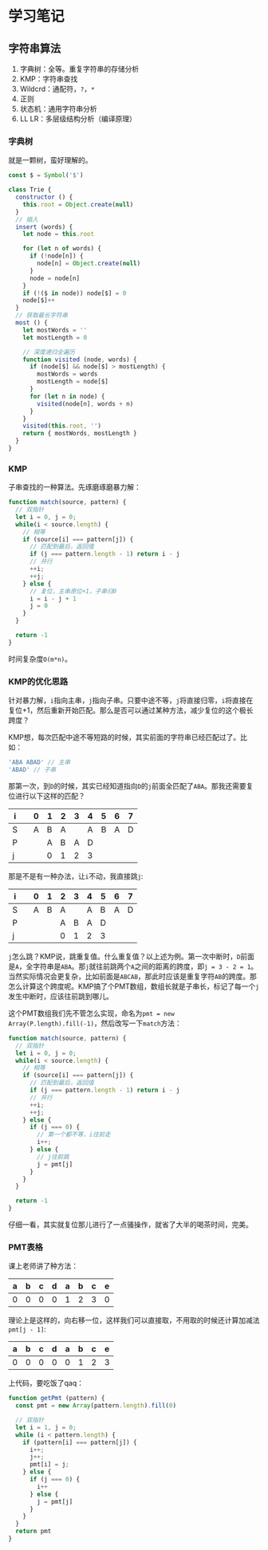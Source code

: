 # 学习笔记

## 字符串算法

1. 字典树：全等。重复字符串的存储分析
2. KMP：字符串查找
3. Wildcrd：通配符，`?`，`*`
4. 正则
5. 状态机：通用字符串分析
6. LL LR：多层级结构分析（编译原理）

### 字典树

就是一颗树，蛮好理解的。

``` js
const $ = Symbol('$')

class Trie {
  constructor () {
    this.root = Object.create(null)
  }
  // 插入
  insert (words) {
    let node = this.root

    for (let n of words) {
      if (!node[n]) {
        node[n] = Object.create(null)
      }
      node = node[n]
    }
    if (!($ in node)) node[$] = 0
    node[$]++
  }
  // 获取最长字符串
  most () {
    let mostWords = ''
    let mostLength = 0

    // 深度递归全遍历
    function visited (node, words) {
      if (node[$] && node[$] > mostLength) {
        mostWords = words
        mostLength = node[$]
      }
      for (let n in node) {
        visited(node[n], words + n)
      }
    }
    visited(this.root, '')
    return { mostWords, mostLength }
  }
}
```

### KMP

子串查找的一种算法。先琢磨琢磨暴力解：

``` js
function match(source, pattern) {
  // 双指针
  let i = 0, j = 0;
  while(i < source.length) {
    // 相等
    if (source[i] === pattern[j]) {
      // 匹配到最后，返回值
      if (j === pattern.length - 1) return i - j
      // 并行
      ++i;
      ++j;
    } else {
      // 复位，主串原位+1，子串归0
      i = i - j + 1
      j = 0
    }
  }

  return -1
}
```

时间复杂度`O(m*n)`。


### KMP的优化思路

针对暴力解，`i`指向主串，`j`指向子串。只要中途不等，`j`将直接归零，`i`将直接在复位+1，然后重新开始匹配。那么是否可以通过某种方法，减少复位的这个极长跨度？

KMP想，每次匹配中途不等短路的时候，其实前面的字符串已经匹配过了。比如：

``` js
'ABA ABAD' // 主串
'ABAD' // 子串
```

那第一次，到`D`的时候，其实已经知道指向`D`的`j`前面全匹配了`ABA`。那我还需要复位进行以下这样的匹配？

| i |   | 0 | 1 | 2 | 3 | 4 | 5 | 6 | 7 |
| - | - | - | - | - | - | - | - | - | - |
| S |   | A | B | A |   | A | B | A | D |
| P |   |   | A | B | A | D |   |   |   |
| j |   |   | 0 | 1 | 2 | 3 |   |   |   |

那是不是有一种办法，让`i`不动，我直接跳`j`:

| i |   | 0 | 1 | 2 | 3 | 4 | 5 | 6 | 7 |
| - | - | - | - | - | - | - | - | - | - |
| S |   | A | B | A |   | A | B | A | D |
| P |   |   |   | A | B | A | D |   |   |
| j |   |   |   | 0 | 1 | 2 | 3 |   |   |

`j`怎么跳？KMP说，跳重复值。什么重复值？以上述为例。第一次中断时，`D`前面是`A`，全字符串是`ABA`。那`j`就往前跳两个`A`之间的距离的跨度，即`j = 3 - 2 = 1`。当然实际情况会更复杂，比如前面是`ABCAB`，那此时应该是重复字符`AB`的跨度。那怎么计算这个跨度呢。KMP搞了个PMT数组，数组长就是子串长，标记了每一个`j`发生中断时，应该往前跳到哪儿。

这个PMT数组我们先不管怎么实现，命名为`pmt = new Array(P.length).fill(-1)`，然后改写一下`match`方法：

``` js
function match(source, pattern) {
  // 双指针
  let i = 0, j = 0;
  while(i < source.length) {
    // 相等
    if (source[i] === pattern[j]) {
      // 匹配到最后，返回值
      if (j === pattern.length - 1) return i - j
      // 并行
      ++i;
      ++j;
    } else {
      if (j === 0) {
        // 第一个都不等，i往前走
        i++;  
      } else {
        // j往前跳
        j = pmt[j]
      }
    }
  }

  return -1
}
```

仔细一看，其实就复位那儿进行了一点骚操作，就省了大半的喝茶时间，完美。

### PMT表格

课上老师讲了种方法：

| a | b | c | d | a | b | c | e |
| - | - | - | - | - | - | - | - |
| 0 | 0 | 0 | 0 | 1 | 2 | 3 | 0 |

理论上是这样的，向右移一位，这样我们可以直接取，不用取的时候还计算加减法`pmt[j - 1]`:

| a | b | c | d | a | b | c | e |
| - | - | - | - | - | - | - | - |
| 0 | 0 | 0 | 0 | 0 | 1 | 2 | 3 |

上代码，要吃饭了qaq：

``` js
function getPmt (pattern) {
  const pmt = new Array(pattern.length).fill(0)

  // 双指针
  let i = 1, j = 0;
  while (i < pattern.length) {
    if (pattern[i] === pattern[j]) {
      i++;
      j++;
      pmt[i] = j;
    } else {
      if (j === 0) {
        i++
      } else {
        j = pmt[j]
      }
    }
  }
  return pmt
}
```
